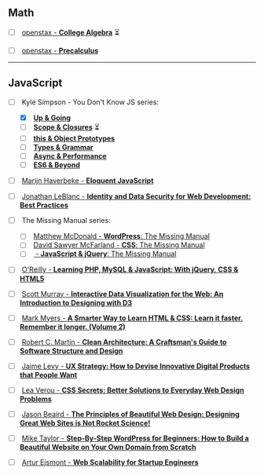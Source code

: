 ## Math  
- [ ] &nbsp;[openstax - **College Algebra**](https://openstax.org/details/books/college-algebra) :hourglass_flowing_sand:
- [ ] &nbsp;[openstax - **Precalculus**](https://openstax.org/details/books/precalculus)


***
## JavaScript
- [ ] &nbsp;Kyle Simpson - You Don't Know JS series:
    - [x] &nbsp;[**Up & Going**](https://www.amazon.com/You-Dont-Know-JS-Going/dp/1491924462/ref=sr_1_1?s=books&ie=UTF8&qid=1516363692&sr=1-1&keywords=You+Don%27t+Know+JS%3A+Up+%26+Going) 
    - [ ] &nbsp;[**Scope & Closures**](https://www.amazon.com/You-Dont-Know-JS-Closures/dp/1449335586) :hourglass_flowing_sand:
    - [ ] &nbsp;[**this & Object Prototypes**](https://www.amazon.com/You-Dont-Know-JS-Prototypes/dp/1491904151/ref=sr_1_1?s=books&ie=UTF8&qid=1516363945&sr=1-1&keywords=this+%26+Object+Prototypes)
    - [ ] &nbsp;[**Types & Grammar**](https://www.amazon.com/gp/product/B00SXHFTO4/ref=series_dp_rw_ca_6?ie=UTF8&qid=1516370732&sr=1-7)
    - [ ] &nbsp;[**Async & Performance**](https://www.amazon.com/gp/product/B00TXVCJ7O/ref=series_dp_rw_ca_4?ie=UTF8&qid=1516370732&sr=1-7)
    - [ ] &nbsp;[**ES6 & Beyond**](https://www.amazon.com/gp/product/B019HRGOPQ/ref=series_dp_rw_ca_5?ie=UTF8&qid=1516370732&sr=1-7)
- [ ] &nbsp;[Marijn Haverbeke - **Eloquent JavaScript**](https://www.amazon.com/Eloquent-JavaScript-2nd-Ed-Introduction/dp/1593275846/ref=sr_1_1?ie=UTF8&qid=1516370547&sr=8-1&keywords=eloquent+javascript)

- [ ] &nbsp;[Jonathan LeBlanc - **Identity and Data Security for Web Development: Best Practices**](https://www.amazon.com/Identity-Data-Security-Web-Development/dp/1491937017/ref=sr_1_1?ie=UTF8&qid=1516576051&sr=8-1&keywords=Identity+and+Data+Security+for+Web+Development%3A+Best+Practices)

- [ ] &nbsp;The Missing Manual series:
    - [ ] &nbsp;[Matthew McDonald - **WordPress**: The Missing Manual](https://www.amazon.com/WordPress-Missing-Manual-Manuals/dp/144934190X/ref=sr_1_3?s=books&ie=UTF8&qid=1516576088&sr=1-3&keywords=wordpress+the+missing+manual)
    - [ ] &nbsp;[David Sawyer McFarland - **CSS**: The Missing Manual](https://www.amazon.com/CSS-Missing-David-Sawyer-McFarland/dp/1491918055/ref=sr_1_1?s=books&ie=UTF8&qid=1516576112&sr=1-1&keywords=css+the+missing+manual)
    - [ ] &nbsp;[                       - **JavaScript & jQuery**: The Missing Manual](https://www.amazon.com/JavaScript-jQuery-David-Sawyer-McFarland/dp/1491947071/ref=sr_1_1?s=books&ie=UTF8&qid=1516576138&sr=1-1&keywords=javascript+the+missing+manual)

- [ ] &nbsp;[O'Reilly - **Learning PHP, MySQL & JavaScript: With jQuery, CSS & HTML5**](https://www.amazon.com/Learning-PHP-MySQL-JavaScript-Javascript/dp/1491918667/ref=sr_1_1?s=books&ie=UTF8&qid=1516576156&sr=1-1&keywords=Learning+PHP%2C+MySQL+%26+JavaScript%3A+With+jQuery%2C+CSS+%26+HTML5)
- [ ] &nbsp;[Scott Murray - **Interactive Data Visualization for the Web: An Introduction to Designing with D3**](https://www.amazon.com/Interactive-Data-Visualization-Web-Introduction/dp/1491921285/ref=sr_1_1?s=books&ie=UTF8&qid=1516576174&sr=1-1&keywords=Interactive+Data+Visualization+for+the+Web%3A+An+Introduction+to+Designing+with+D3)
- [ ] &nbsp;[Mark Myers - **A Smarter Way to Learn HTML & CSS: Learn it faster. Remember it longer. (Volume 2)**](https://www.amazon.com/Smarter-Way-Learn-HTML-CSS/dp/150867387X/ref=sr_1_1?s=books&ie=UTF8&qid=1516576199&sr=1-1&keywords=A+Smarter+Way+to+Learn+HTML+%26+CSS%3A+Learn+it+faster.+Remember+it+longer)
- [ ] &nbsp;[Robert C. Martin - **Clean Architecture: A Craftsman's Guide to Software Structure and Design**](https://www.amazon.com/Clean-Architecture-Craftsmans-Software-Structure/dp/0134494164/ref=sr_1_1?s=books&ie=UTF8&qid=1516576221&sr=1-1&keywords=Clean+Architecture%3A+A+Craftsman%27s+Guide+to+Software+Structure+and+Design)
- [ ] &nbsp;[Jaime Levy - **UX Strategy: How to Devise Innovative Digital Products that People Want**](https://www.amazon.com/UX-Strategy-Innovative-Digital-Products/dp/1449372864/ref=sr_1_1?s=books&ie=UTF8&qid=1516576239&sr=1-1&keywords=UX+Strategy%3A+How+to+Devise+Innovative+Digital+Products+that+People+Want)
- [ ] &nbsp;[Lea Verou - **CSS Secrets: Better Solutions to Everyday Web Design Problems**](https://www.amazon.com/CSS-Secrets-Solutions-Everyday-Problems/dp/1449372635/ref=sr_1_1?s=books&ie=UTF8&qid=1516576270&sr=1-1&keywords=CSS+Secrets%3A+Better+Solutions+to+Everyday+Web+Design+Problems)
- [ ] &nbsp;[Jason Beaird - **The Principles of Beautiful Web Design: Designing Great Web Sites is Not Rocket Science!**](https://www.amazon.com/Principles-Beautiful-Web-Design-Designing/dp/0992279445/ref=sr_1_1?s=books&ie=UTF8&qid=1516576294&sr=1-1&keywords=The+Principles+of+Beautiful+Web+Design%3A+Designing+Great+Web+Sites+is+Not+Rocket+Science%21)
- [ ] &nbsp;[Mike Taylor - **Step-By-Step WordPress for Beginners: How to Build a Beautiful Website on Your Own Domain from Scratch**](https://www.amazon.com/Step-Step-WordPress-Beginners-Beautiful/dp/1520207085/ref=sr_1_1?s=books&ie=UTF8&qid=1516576313&sr=1-1&keywords=Step-By-Step+WordPress+for+Beginners%3A+How+to+Build+a+Beautiful+Website+on+Your+Own+Domain+from+Scratch)
- [ ] &nbsp;[Artur Ejsmont - **Web Scalability for Startup Engineers**](https://www.amazon.com/Scalability-Startup-Engineers-Artur-Ejsmont/dp/0071843655/ref=sr_1_1?s=books&ie=UTF8&qid=1516576335&sr=1-1&keywords=Web+Scalability+for+Startup+Engineers)
